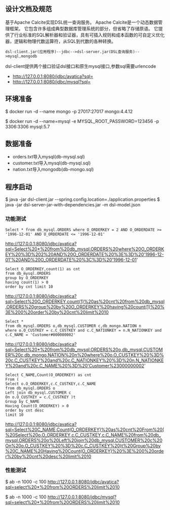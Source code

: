 ## 设计文档及规范
基于Apache Calcite实现DSL统一查询服务。
Apache Calcite是一个动态数据管理框架。 它包含许多组成典型数据库管理系统的部分，但省略了存储原语。
它提供了行业标准的SQL解析器和验证器，具有可插入规则和成本函数的可自定义优化器，逻辑和物理代数运算符，从SQL到代数的各种转换。

```
dsl-client.jar(应用程序)--jdbc-->dsl-server.jar(DSL查询服务)-->mysql,mongodb
```

dsl-client提供两个接口验证dsl接口和原生mysql接口,参数sql需要urlencode
- http://127.0.0.1:8080/jdbc/avatica?sql=
- http://127.0.0.1:8080/jdbc/mysql?sql=

## 环境准备
$ docker run -d --name mongo -p 27017:27017 mongo:4.4.12

$ docker run -d --name=mysql -e MYSQL_ROOT_PASSWORD=123456 -p 3306:3306 mysql:5.7

## 数据准备
- orders.txt导入mysql(db-mysql.sql)
- customer.txt导入mysql(db-mysql.sql)
- nation.txt导入mongodb(db-mongo.sql)

## 程序启动
$ java -jar dsl-client.jar --spring.config.location=./application.properties
$ java -jar dsl-server-jar-with-dependencies.jar -m dsl-model.json

### 功能测试
```
Select * from db_mysql.ORDERS where O_ORDERKEY = 2 AND O_ORDERDATE >= '1996-12-01' AND O_ORDERDATE <= '1996-12-01'
```
http://127.0.0.1:8080/jdbc/avatica?sql=Select%20*%20from%20db_mysql.ORDERS%20where%20O_ORDERKEY%20%3D%202%20AND%20O_ORDERDATE%20%3E%3D%20'1996-12-01'%20AND%20O_ORDERDATE%20%3C%3D%20'1996-12-01'

```
Select O_ORDERKEY,count(1) as cnt 
from db_mysql.ORDERS 
group by O_ORDERKEY 
having count(1) > 0 
order by cnt limit 10
```
http://127.0.0.1:8080/jdbc/avatica?sql=Select%20O_ORDERKEY,count(1)%20as%20cnt%20from%20db_mysql.ORDERS%20group%20by%20O_ORDERKEY%20having%20count(1)%20%3E%200%20order%20by%20cnt%20limit%2010

```
Select * 
from db_mysql.ORDERS o,db_mysql.CUSTOMER c,db_mongo.NATION n 
where o.O_CUSTKEY = c.C_CUSTKEY and c.C_NATIONKEY = n.N_NATIONKEY and c.C_NAME = 'Customer#000000002'
```
http://127.0.0.1:8080/jdbc/avatica?sql=Select%20*%20from%20db_mysql.ORDERS%20o,db_mysql.CUSTOMER%20c,db_mongo.NATION%20n%20where%20o.O_CUSTKEY%20%3D%20c.C_CUSTKEY%20and%20c.C_NATIONKEY%20%3D%20n.N_NATIONKEY%20and%20c.C_NAME%20%3D%20'Customer%23000000002'

```
Select C_NAME,Count(O_ORDERKEY) as cnt 
From ( 
Select o.O_ORDERKEY,c.C_CUSTKEY,c.C_NAME 
from db_mysql.ORDERS o 
Left join db_mysql.CUSTOMER c 
On o.O_CUSTKEY = c.C_CUSTKEY )t 
Group by C_NAME 
Having Count(O_ORDERKEY) > 0 
order by cnt desc 
limit 10
```
http://127.0.0.1:8080/jdbc/avatica?sql=Select%20C_NAME,Count(O_ORDERKEY)%20as%20cnt%20From%20(%20Select%20o.O_ORDERKEY,c.C_CUSTKEY,c.C_NAME%20from%20db_mysql.ORDERS%20o%20Left%20join%20db_mysql.CUSTOMER%20c%20On%20o.O_CUSTKEY%20%3D%20c.C_CUSTKEY%20)t%20Group%20by%20C_NAME%20Having%20Count(O_ORDERKEY)%20%3E%200%20order%20by%20cnt%20desc%20limit%2010

### 性能测试
$ ab -n 1000 -c 100 http://127.0.0.1:8080/jdbc/avatica?sql=select%20*%20from%20ORDERS%20limit%2010

$ ab -n 1000 -c 100 http://127.0.0.1:8080/jdbc/mysql?sql=select%20*%20from%20ORDERS%20limit%2010